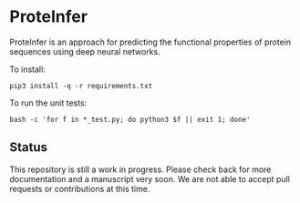 # ProteInfer

ProteInfer is an approach for predicting the functional properties of protein
sequences using deep neural networks.

To install:
```
pip3 install -q -r requirements.txt
```

To run the unit tests:
```
bash -c 'for f in *_test.py; do python3 $f || exit 1; done'
```

## Status

This repository is still a work in progress. Please check back for more
documentation and a manuscript very soon. We are not able to accept pull 
requests or contributions at this time.
